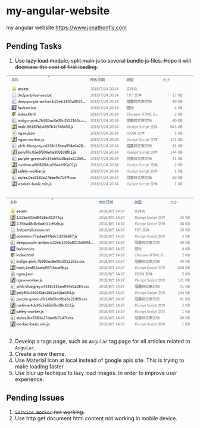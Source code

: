 # my-angular-website
my angular website
https://www.jonathonfly.com

## Pending Tasks

1. ~~Use lazy load module, split main js to several bundle js files. Hope it will decrease the cost of first loading.~~

![files size before use lazy loading module](https://github.com/JonathonFly/my-angular-website/blob/master/bench-mark/before%20lazy%20loading.png)

![files size after use lazy loading module](https://github.com/JonathonFly/my-angular-website/blob/master/bench-mark/after%20lazy%20loading.png)

2. Develop a tags page, such as `Angular` tag page for all articles related to `Angular`.
3. Create a new theme.
4. Use Material Icon at local instead of google apis site. This is trying to make loading faster.
5. Use blur up techique to lazy load images. In order to improve user experience.

## Pending Issues

1. ~~`Service Worker` not working.~~
2. Use http get document html content not working in mobile device.